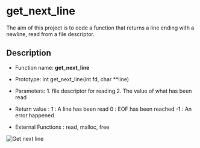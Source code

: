 # get_next_line

The aim of this project is to code a function that returns a line ending with a newline, read from a file descriptor.

## Description

- Function name: **get_next_line**

- Prototype: int get_next_line(int fd, char **line)

- Parameters:   1.  file descriptor for reading
                2.  The value of what has been read
                
- Return value : 
                1 : A line has been read
                0 : EOF has been reached
                -1 : An error happened
                
- External Functions : read, malloc, free

![Get next line](https://lh3.googleusercontent.com/proxy/R796zJzbW7vIwmBjqCI3PscT5H8wy-LsaBR-UPEcf8rBX0huxQlNpsYKjRxEA3WNqlB9UutLpJjB8e0rhN4UPyEFmSgwnIZ1EuT5yrd-1tTEkNHw-ZMuLTjJuwbF13JwyWQX751l)
